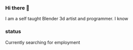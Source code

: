 ### Hi there 👋

I am a self taught Blender 3d artist and programmer.
I know 

### status
Currently searching for employment
